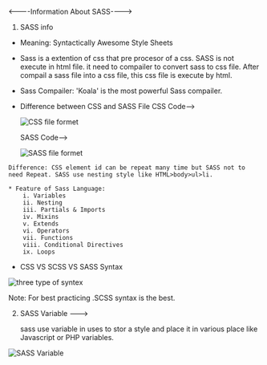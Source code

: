 <----Information About SASS---->

01. SASS info

   * Meaning: Syntactically Awesome Style Sheets

   * Sass is a extention of css that pre procesor of a css. SASS is not execute in html file. it need to compailer to convert sass to css file. After compail a sass file into a css file, this css file is execute by html.

   * Sass Compailer: 'Koala' is the most powerful Sass compailer.

   * Difference between CSS and SASS File 
        CSS Code--> 
        
        ![CSS file formet](https://user-images.githubusercontent.com/76748668/117567007-c129ca80-b0db-11eb-8431-a0ec8030391e.jpg)
        
        SASS Code-->
        
        ![SASS file formet](https://user-images.githubusercontent.com/76748668/117567038-e6b6d400-b0db-11eb-863d-246eada291b6.jpg)
        
    
    Difference: CSS element id can be repeat many time but SASS not to need Repeat. SASS use nesting style like HTML>body>ul>li.

    * Feature of Sass Language:
        i. Variables
        ii. Nesting
        iii. Partials & Imports
        iv. Mixins
        v. Extends
        vi. Operators
        vii. Functions
        viii. Conditional Directives
        ix. Loops

    
  * CSS VS SCSS VS SASS Syntax
  
  ![three type of syntex](https://user-images.githubusercontent.com/76748668/117567302-8cb70e00-b0dd-11eb-9c55-b81862ca18cf.jpg)

  Note: For best practicing .SCSS syntax is the best.

02. SASS Variable --->
  
     sass use variable in uses to stor a style and place it in various place like Javascript or PHP variables.
     
  ![SASS Variable](https://user-images.githubusercontent.com/76748668/117567533-72c9fb00-b0de-11eb-823a-bcb5626d3162.jpg)
